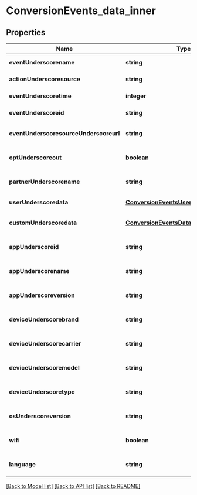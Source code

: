 # ConversionEvents_data_inner

## Properties
Name | Type | Description | Notes
------------ | ------------- | ------------- | -------------
**eventUnderscorename** | **string** |  | [default to null]
**actionUnderscoresource** | **string** |  | [default to null]
**eventUnderscoretime** | **integer** |  | [default to null]
**eventUnderscoreid** | **string** |  | [default to null]
**eventUnderscoresourceUnderscoreurl** | **string** |  | [optional] [default to null]
**optUnderscoreout** | **boolean** |  | [optional] [default to null]
**partnerUnderscorename** | **string** |  | [optional] [default to null]
**userUnderscoredata** | [**ConversionEventsUserData**](ConversionEventsUserData.md) |  | [default to null]
**customUnderscoredata** | [**ConversionEventsDataInnerCustomData**](ConversionEventsDataInnerCustomData.md) |  | [optional] [default to null]
**appUnderscoreid** | **string** |  | [optional] [default to null]
**appUnderscorename** | **string** |  | [optional] [default to null]
**appUnderscoreversion** | **string** |  | [optional] [default to null]
**deviceUnderscorebrand** | **string** |  | [optional] [default to null]
**deviceUnderscorecarrier** | **string** |  | [optional] [default to null]
**deviceUnderscoremodel** | **string** |  | [optional] [default to null]
**deviceUnderscoretype** | **string** |  | [optional] [default to null]
**osUnderscoreversion** | **string** |  | [optional] [default to null]
**wifi** | **boolean** |  | [optional] [default to null]
**language** | **string** |  | [optional] [default to null]

[[Back to Model list]](../README.md#documentation-for-models) [[Back to API list]](../README.md#documentation-for-api-endpoints) [[Back to README]](../README.md)


